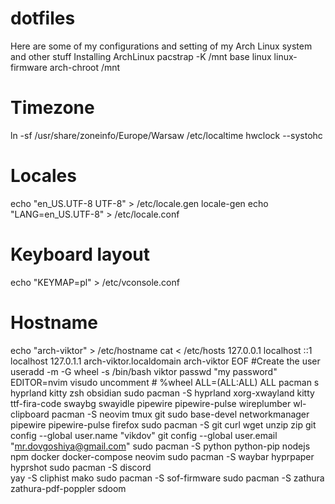 # dotfiles
Here are some of my configurations and setting of my Arch Linux system and other stuff
Installing ArchLinux
pacstrap -K /mnt base linux linux-firmware
arch-chroot /mnt
# Timezone
ln -sf /usr/share/zoneinfo/Europe/Warsaw /etc/localtime
hwclock --systohc

# Locales
echo "en_US.UTF-8 UTF-8" > /etc/locale.gen
locale-gen
echo "LANG=en_US.UTF-8" > /etc/locale.conf

# Keyboard layout
echo "KEYMAP=pl" > /etc/vconsole.conf

# Hostname
echo "arch-viktor" > /etc/hostname
cat <<EOF > /etc/hosts
127.0.0.1    localhost
::1          localhost
127.0.1.1    arch-viktor.localdomain arch-viktor
EOF
#Create the user
useradd -m -G wheel -s /bin/bash viktor
passwd "my password"
EDITOR=nvim visudo
uncomment # %wheel ALL=(ALL:ALL) ALL
pacman s hyprland kitty zsh obsidian
sudo pacman -S hyprland xorg-xwayland kitty ttf-fira-code swaybg swayidle pipewire pipewire-pulse wireplumber wl-clipboard
pacman -S neovim tmux git sudo base-devel networkmanager pipewire pipewire-pulse firefox
sudo pacman -S git curl wget unzip zip
git config --global user.name "vikdov"
git config --global user.email "mr.dovgoshiya@gmail.com"
sudo pacman -S python python-pip nodejs npm docker docker-compose neovim
sudo pacman -S waybar hyprpaper hyprshot
sudo pacman -S discord    
yay -S cliphist mako
sudo pacman -S sof-firmware
sudo pacman -S zathura zathura-pdf-poppler sdoom
